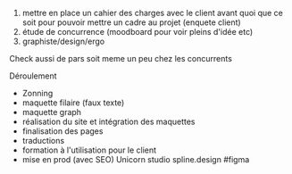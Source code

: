 1. mettre en place un cahier des charges avec le client avant quoi que ce soit pour pouvoir mettre un cadre au projet
(enquete client)
2. étude de concurrence (moodboard pour voir pleins d'idée etc)
3. graphiste/design/ergo

Check aussi de pars soit meme un peu chez les concurrents

Déroulement
- Zonning
- maquette filaire (faux texte)
- maquette graph
- réalisation du site et intégration des maquettes
- finalisation des pages
- traductions
- formation à l'utilisation pour le client
- mise en prod (avec SEO)
Unicorn studio
spline.design
#figma
